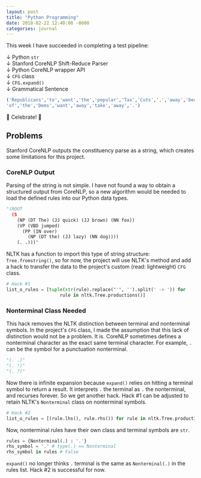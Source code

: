 ```yaml
---
layout: post
title: "Python Programming"
date: 2018-02-22 12:40:00 -0600
categories: journal
---
```

This week I have succeeded in completing a test pipeline:  

↓ Python `str`  
↓ Stanford CoreNLP Shift-Reduce Parser  
↓ Python CoreNLP wrapper API  
↓ `CFG` class  
↓ `CFG.expand()`  
↓ Grammatical Sentence  
```python
('Republicans','to','want','the','popular','Tax','Cuts',',','away','because',
'of','the','Dems','want','away','take','away','.')
```
🎉 Celebrate! 🎉

## Problems
Stanford CoreNLP outputs the constituency parse as a string, which creates some limitations for this project.

### CoreNLP Output
Parsing of the string is not simple. I have not found a way to obtain a structured output from CoreNLP, so a new algorithm would be needed to load the defined rules into our Python data types.
```python
"(ROOT
  (S
    (NP (DT The) (JJ quick) (JJ brown) (NN fox))
    (VP (VBD jumped)
      (PP (IN over)
        (NP (DT the) (JJ lazy) (NN dog))))
    (. .)))"
```
NLTK has a function to import this type of string structure: `Tree.fromstring()`, so for now, the project will use NLTK's method and add a hack to transfer the data to the project's custom (read: lightweight) `CFG` class.
```python
# Hack #1
list_o_rules = [tuple(str(rule).replace("'", '').split(' -> ')) for
                    rule in nltk.Tree.productions()]
```

### Nonterminal Class Needed
This hack removes the NLTK distinction between terminal and nonterminal symbols. In the project's `CFG` class, I made the assumption that this lack of distinction would not be a problem. It is. CoreNLP sometimes defines a nonterminal character as the exact same terminal character. For example, `.` can be the symbol for a punctuation nonterminal.
```python
"(. .)"
"(. !)"
"(. ?)"
```
Now there is infinite expansion because `expand()` relies on hitting a terminal symbol to return a result. It interprets `.` the terminal as `.` the nonterminal, and recurses forever. So we get another hack. Hack #1 can be adjusted to retain NLTK's `Nonterminal` class on nonterminal symbols.
```python
# Hack #2
list_o_rules = [(rule.lhs(), rule.rhs()) for rule in nltk.Tree.productions()]
```
Now, nonterminal rules have their own class and terminal symbols are `str`.
```python
rules = {Nonterminal(.) : '.'}
rhs_symbol = '.' # type(.) == Nonterminal
rhs_symbol in rules # False  
```

`expand()` no longer thinks `.` terminal is the same as `Nonterminal(.)` in the rules list. Hack #2 is successful for now.
